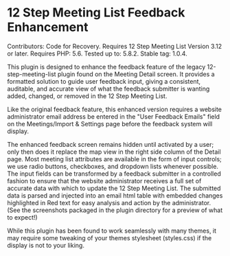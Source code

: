# 12 Step Meeting List Feedback Enhancement

Contributors: Code for Recovery.
Requires 12 Step Meeting List Version 3.12 or later.
Requires PHP: 5.6.
Tested up to: 5.8.2.
Stable tag: 1.0.4.


This plugin is designed to enhance the feedback feature of the legacy 12-step-meeting-list plugin found on the Meeting Detail screen. It provides a formatted solution to guide user feedback input, giving a consistent, auditable, and accurate view of what the feedback submitter is wanting added, changed, or removed in the 12 Step Meeting List.

Like the original feedback feature, this enhanced version requires a website administrator email address be entered in the "User Feedback Emails" field on the Meetings/Import & Settings page before the feedback system will display.

The enhanced feedback screen remains hidden until activated by a user; only then does it replace the map view in the right side column of the Detail page. Most meeting list attributes are available in the form of input controls; we use radio buttons, checkboxes, and dropdown lists whenever possible. The input fields can be transformed by a feedback submitter in a controlled fashion to ensure that the website administrator receives a full set of accurate data with which to update the 12 Step Meeting List. The submitted data is parsed and injected into an email html table with embedded changes highlighted in Red text for easy analysis and action by the administrator. (See the screenshots packaged in the plugin directory for a preview of what to expect!)

While this plugin has been found to work seamlessly with many themes, it may require some tweaking of your themes stylesheet (styles.css) if the display is not to your liking.
